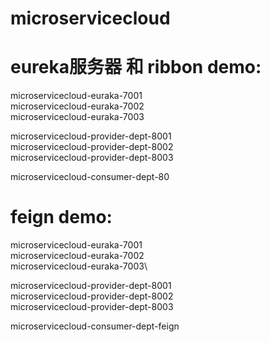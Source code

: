 # microservicecloud

# eureka服务器 和 ribbon demo:  
  microservicecloud-euraka-7001\
  microservicecloud-euraka-7002\
  microservicecloud-euraka-7003

  microservicecloud-provider-dept-8001\
  microservicecloud-provider-dept-8002\
  microservicecloud-provider-dept-8003
  
  microservicecloud-consumer-dept-80
# feign demo:  
  microservicecloud-euraka-7001\
  microservicecloud-euraka-7002\
  microservicecloud-euraka-7003\

  microservicecloud-provider-dept-8001\
  microservicecloud-provider-dept-8002\
  microservicecloud-provider-dept-8003
  
  microservicecloud-consumer-dept-feign
